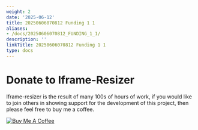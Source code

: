 ```yaml
---
weight: 2
date: '2025-06-12'
title: 20250606070812 Funding 1 1
aliases:
- /docs/20250606070812_FUNDING_1_1/
description: ''
linkTitle: 20250606070812 Funding 1 1
type: docs
---
```


# Donate to Iframe-Resizer

Iframe-resizer is the result of many 100s of hours of work, if you would like to join others in showing support for the development of this project, then please feel free to buy me a coffee.

<a href="https://www.buymeacoffee.com/davidjbradshaw " target="_blank"><img src="https://www.buymeacoffee.com/assets/img/custom_images/yellow_img.png" alt="Buy Me A Coffee" style="height: auto !important;width: auto !important;" ></a>
